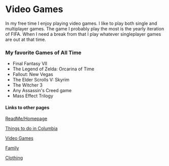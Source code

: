 # Video Games

In my free time I enjoy playing video games. I like to play both single and multiplayer games. The game I probably play the most is the yearly iteration of FIFA. When I need a break from that I play whatever singleplayer games are out at that time.

### My favorite Games of All Time

- Final Fantasy VII
- The Legend of Zelda: Orcarina of Time
- Fallout: New Vegas
- The Elder Scrolls V: Skyrim
- The Witcher 3
- Any Assassin's Creed game
- Mass Effect Trilogy

#### Links to other pages
[ReadMe/Homepage](link) 

[Things to do in Columbia]()

[Video Games]()

[Family]()

[Clothing]()
